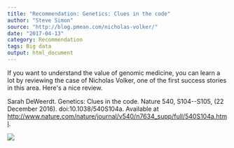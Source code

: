```yaml
---
title: "Recommendation: Genetics: Clues in the code"
author: "Steve Simon"
source: "http://blog.pmean.com/nicholas-volker/"
date: "2017-04-13"
category: Recommendation
tags: Big data
output: html_document
---
```


If you want to understand the value of genomic medicine, you can learn a
lot by reviewing the case of Nicholas Volker, one of the first success
stories in this area. Here's a nice review.

<!---More--->

Sarah DeWeerdt. Genetics: Clues in the code. Nature 540, S104--S105, (22
December 2016). doi:10.1038/540S104a. Available at
<http://www.nature.com/nature/journal/v540/n7634_supp/full/540S104a.html>.

![](http://www.pmean.com/images/images/17/nicholas-volker01.png)




